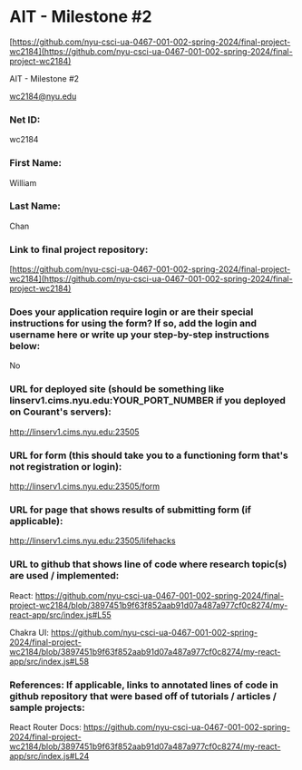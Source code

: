 # AIT - Milestone #2
[https://github.com/nyu-csci-ua-0467-001-002-spring-2024/final-project-wc2184](https://github.com/nyu-csci-ua-0467-001-002-spring-2024/final-project-wc2184)



AIT - Milestone #2

wc2184@nyu.edu 
 
### Net ID:
wc2184 

### First Name:
William

### Last Name:
Chan


### Link to final project repository:
[https://github.com/nyu-csci-ua-0467-001-002-spring-2024/final-project-wc2184](https://github.com/nyu-csci-ua-0467-001-002-spring-2024/final-project-wc2184)

### Does your application require login or are their special instructions for using the form? If so, add the login and username here or write up your step-by-step instructions below:
No

### URL for deployed site (should be something like linserv1.cims.nyu.edu:YOUR_PORT_NUMBER if you deployed on Courant's servers):
http://linserv1.cims.nyu.edu:23505

### URL for form (this should take you to a functioning form that's not registration or login):
http://linserv1.cims.nyu.edu:23505/form

### URL for page that shows results of submitting form (if applicable):
http://linserv1.cims.nyu.edu:23505/lifehacks

### URL to github that shows line of code where research topic(s) are used / implemented:
React:
https://github.com/nyu-csci-ua-0467-001-002-spring-2024/final-project-wc2184/blob/3897451b9f63f852aab91d07a487a977cf0c8274/my-react-app/src/index.js#L55

Chakra UI:
https://github.com/nyu-csci-ua-0467-001-002-spring-2024/final-project-wc2184/blob/3897451b9f63f852aab91d07a487a977cf0c8274/my-react-app/src/index.js#L58

### References: If applicable, links to annotated lines of code in github repository that were based off of tutorials / articles / sample projects:
React Router Docs: 
https://github.com/nyu-csci-ua-0467-001-002-spring-2024/final-project-wc2184/blob/3897451b9f63f852aab91d07a487a977cf0c8274/my-react-app/src/index.js#L24
